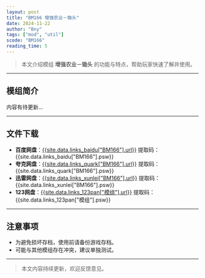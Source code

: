 ```yaml
---
layout: post
title: "BM166 增强农业－锄头"
date: 2024-11-22
author: "Bny"
tags: ["mod", "util"]
scode: "BM166"
reading_time: 5
---
```


> 本文介绍模组 **增强农业－锄头** 的功能与特点，帮助玩家快速了解并使用。

---

## 模组简介

内容有待更新...

---

## 文件下载
- **百度网盘**：[{{site.data.links_baidu["BM166"].url}}]({{site.data.links_baidu["BM166"].url}}) 提取码：{{site.data.links_baidu["BM166"].psw}}
- **夸克网盘**：[{{site.data.links_quark["BM166"].url}}]({{site.data.links_quark["BM166"].url}}) 提取码：{{site.data.links_quark["BM166"].psw}}
- **迅雷网盘**：[{{site.data.links_xunlei["BM166"].url}}]({{site.data.links_xunlei["BM166"].url}}) 提取码：{{site.data.links_xunlei["BM166"].psw}}
- **123网盘**：[{{site.data.links_123pan["模组"].url}}]({{site.data.links_123pan["模组"].url}}) 提取码：{{site.data.links_123pan["模组"].psw}}

---

## 注意事项
- 为避免损坏存档，使用前请备份游戏存档。
- 可能与其他模组存在冲突，建议单独测试。

---

> 本文内容持续更新，欢迎反馈意见。
